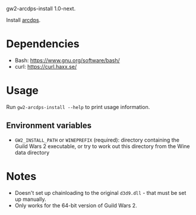 gw2-arcdps-install 1.0-next.

Install [arcdps](https://www.deltaconnected.com/arcdps/).

# Dependencies

- Bash: https://www.gnu.org/software/bash/
- curl: https://curl.haxx.se/

# Usage

Run `gw2-arcdps-install --help` to print usage information.

## Environment variables

- `GW2_INSTALL_PATH` or `WINEPREFIX` (required): directory containing the
  Guild Wars 2 executable, or try to work out this directory from the Wine data
  directory

# Notes

- Doesn't set up chainloading to the original `d3d9.dll` - that must be set up
  manually.
- Only works for the 64-bit version of Guild Wars 2.
